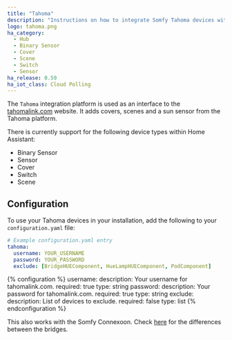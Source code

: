 ```yaml
---
title: "Tahoma"
description: "Instructions on how to integrate Somfy Tahoma devices with Home Assistant."
logo: tahoma.png
ha_category:
  - Hub
  - Binary Sensor
  - Cover
  - Scene
  - Switch
  - Sensor
ha_release: 0.59
ha_iot_class: Cloud Polling
---
```


The `Tahoma` integration platform is used as an interface to the [tahomalink.com](https://www.tahomalink.com) website. It adds covers, scenes and a sun sensor from the Tahoma platform.

There is currently support for the following device types within Home Assistant:

- Binary Sensor
- Sensor
- Cover
- Switch
- Scene

## Configuration

To use your Tahoma devices in your installation, add the following to your `configuration.yaml` file:

```yaml
# Example configuration.yaml entry
tahoma:
  username: YOUR_USERNAME
  password: YOUR_PASSWORD
  exclude: [BridgeHUEComponent, HueLampHUEComponent, PodComponent]
```

{% configuration %}
username:
  description: Your username for tahomalink.com.
  required: true
  type: string
password:
  description: Your password for tahomalink.com.
  required: true
  type: string
exclude:
  description: List of devices to exclude.
  required: false
  type: list
{% endconfiguration %}

This also works with the Somfy Connexoon. Check [here](https://somfyhouse.freshdesk.com/nl/support/solutions/articles/14000058145-wat-is-het-verschil-tussen-de-tahoma-en-de-connexoon-) for the differences between the bridges.
